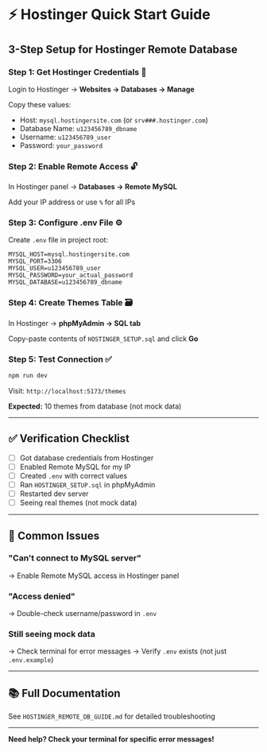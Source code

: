 # ⚡ Hostinger Quick Start Guide

## 3-Step Setup for Hostinger Remote Database

### Step 1: Get Hostinger Credentials 📝

Login to Hostinger → **Websites → Databases → Manage**

Copy these values:
- Host: `mysql.hostingersite.com` (or `srv###.hostinger.com`)
- Database Name: `u123456789_dbname`
- Username: `u123456789_user`
- Password: `your_password`

### Step 2: Enable Remote Access 🔓

In Hostinger panel → **Databases → Remote MySQL**

Add your IP address or use `%` for all IPs

### Step 3: Configure .env File ⚙️

Create `.env` file in project root:

```env
MYSQL_HOST=mysql.hostingersite.com
MYSQL_PORT=3306
MYSQL_USER=u123456789_user
MYSQL_PASSWORD=your_actual_password
MYSQL_DATABASE=u123456789_dbname
```

### Step 4: Create Themes Table 🗃️

In Hostinger → **phpMyAdmin → SQL tab**

Copy-paste contents of `HOSTINGER_SETUP.sql` and click **Go**

### Step 5: Test Connection ✅

```bash
npm run dev
```

Visit: `http://localhost:5173/themes`

**Expected:** 10 themes from database (not mock data)

---

## ✅ Verification Checklist

- [ ] Got database credentials from Hostinger
- [ ] Enabled Remote MySQL for my IP
- [ ] Created `.env` with correct values  
- [ ] Ran `HOSTINGER_SETUP.sql` in phpMyAdmin
- [ ] Restarted dev server
- [ ] Seeing real themes (not mock data)

---

## 🚨 Common Issues

### "Can't connect to MySQL server"
→ Enable Remote MySQL access in Hostinger panel

### "Access denied"
→ Double-check username/password in `.env`

### Still seeing mock data
→ Check terminal for error messages
→ Verify `.env` exists (not just `.env.example`)

---

## 📚 Full Documentation

See `HOSTINGER_REMOTE_DB_GUIDE.md` for detailed troubleshooting

---

**Need help? Check your terminal for specific error messages!**
